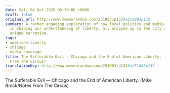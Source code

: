 ```yaml
---
date: Sat, 04 Oct 2025 00:30:00 +0000
draft: false
original_url: http://www.memeorandum.com/251003/p132#a251003p132
summary: A rather engaging exploration of how local politics and media discourse intertwine
  in shaping our understanding of liberty, all wrapped up in the city of Chicago's
  unique narrative.
tags:
- american-liberty
- chicago
- media-coverage
title: The Sufferable Evil — Chicago and the End of American Liberty. (Mike Brock/Notes
  From The Circus)
translationKey: http://www.memeorandum.com/251003/p132#a251003p132
---
```


The Sufferable Evil — Chicago and the End of American Liberty. (Mike Brock/Notes From The Circus)